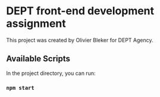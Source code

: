 # DEPT front-end development assignment

This project was created by Olivier Bleker for DEPT Agency.

## Available Scripts

In the project directory, you can run:

### `npm start`


